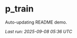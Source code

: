 # p_train

Auto-updating README demo.

<!--START_SECTION:status-->
_Last run: 2025-09-08 05:36 UTC_
<!--END_SECTION:status-->

































































































































































































































































































































































































